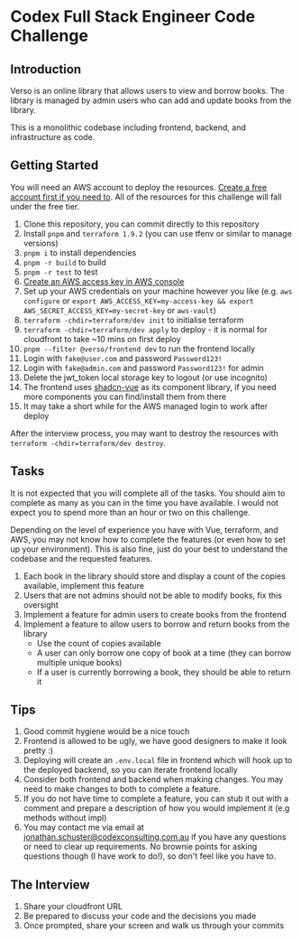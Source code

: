 # Codex Full Stack Engineer Code Challenge

## Introduction

Verso is an online library that allows users to view and borrow books. The library is managed by admin users who can add and update books from the library.

This is a monolithic codebase including frontend, backend, and infrastructure as code.

## Getting Started

You will need an AWS account to deploy the resources. [Create a free account first if you need to](https://aws.amazon.com/free). All of the resources for this challenge will fall under the free tier.

1. Clone this repository, you can commit directly to this repository
2. Install `pnpm` and `terraform 1.9.2` (you can use tfenv or similar to manage versions)
3. `pnpm i` to install dependencies
4. `pnpm -r build` to build
5. `pnpm -r test` to test
6. [Create an AWS access key in AWS console](https://docs.aws.amazon.com/IAM/latest/UserGuide/id_root-user_manage_add-key.html)
7. Set up your AWS credentials on your machine however you like (e.g. `aws configure` or `export AWS_ACCESS_KEY=my-access-key && export AWS_SECRET_ACCESS_KEY=my-secret-key` or `aws-vault`)
8. `terraform -chdir=terraform/dev init` to initialise terraform
9. `terraform -chdir=terraform/dev apply` to deploy - it is normal for cloudfront to take ~10 mins on first deploy
10. `pnpm --filter @verso/frontend dev` to run the frontend locally
11. Login with `fake@user.com` and password `Password123!`
12. Login with `fake@admin.com` and password `Password123!` for admin
13. Delete the jwt_token local storage key to logout (or use incognito)
14. The frontend uses [shadcn-vue](https://www.shadcn-vue.com) as its component library, if you need more components you can find/install them from there
15. It may take a short while for the AWS managed login to work after deploy

After the interview process, you may want to destroy the resources with `terraform -chdir=terraform/dev destroy`.

## Tasks

It is not expected that you will complete all of the tasks. You should aim to complete as many as you can in the time you have available. I would not expect you to spend more than an hour or two on this challenge.

Depending on the level of experience you have with Vue, terraform, and AWS, you may not know how to complete the features (or even how to set up your environment). This is also fine, just do your best to understand the codebase and the requested features.

1. Each book in the library should store and display a count of the copies available, implement this feature
2. Users that are not admins should not be able to modify books, fix this oversight
3. Implement a feature for admin users to create books from the frontend
4. Implement a feature to allow users to borrow and return books from the library
   - Use the count of copies available
   - A user can only borrow one copy of book at a time (they can borrow multiple unique books)
   - If a user is currently borrowing a book, they should be able to return it

## Tips

1. Good commit hygiene would be a nice touch
2. Frontend is allowed to be ugly, we have good designers to make it look pretty :)
3. Deploying will create an `.env.local` file in frontend which will hook up to the deployed backend, so you can iterate frontend locally
4. Consider both frontend and backend when making changes. You may need to make changes to both to complete a feature.
5. If you do not have time to complete a feature, you can stub it out with a comment and prepare a description of how you would implement it (e.g methods without impl)
6. You may contact me via email at jonathan.schuster@codexconsulting.com.au if you have any questions or need to clear up requirements. No brownie points for asking questions though (I have work to do!), so don't feel like you have to.

## The Interview

1. Share your cloudfront URL
2. Be prepared to discuss your code and the decisions you made
3. Once prompted, share your screen and walk us through your commits
